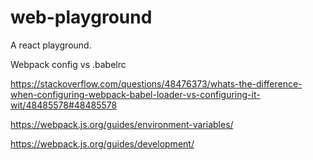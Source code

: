 # web-playground

A react playground.

Webpack config vs .babelrc

https://stackoverflow.com/questions/48476373/whats-the-difference-when-configuring-webpack-babel-loader-vs-configuring-it-wit/48485578#48485578

https://webpack.js.org/guides/environment-variables/

https://webpack.js.org/guides/development/
